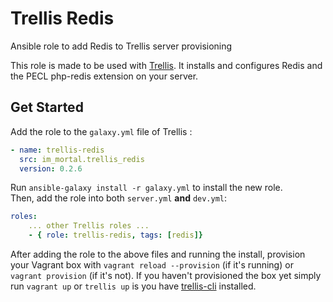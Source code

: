 # Trellis Redis

Ansible role to add Redis to Trellis server provisioning

This role is made to be used with [Trellis](https://github.com/roots/trellis).
It installs and configures Redis and the PECL php-redis extension on your server.

## Get Started

Add the role to the `galaxy.yml` file of Trellis :

```yaml
- name: trellis-redis
  src: im_mortal.trellis_redis
  version: 0.2.6
```

Run `ansible-galaxy install -r galaxy.yml` to install the new role.  
Then, add the role into both `server.yml` **and** `dev.yml`:

```yaml
roles:
    ... other Trellis roles ...
    - { role: trellis-redis, tags: [redis]}
```

After adding the role to the above files and running the install, provision your Vagrant box with `vagrant reload --provision` (if it's running) or `vagrant provision` (if it's not).
If you haven't provisioned the box yet simply run `vagrant up` or `trellis up` is you have [trellis-cli](https://github.com/roots/trellis-cli) installed.
